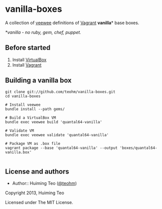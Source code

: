 vanilla-boxes
===

A collection of [veewee](https://github.com/jedi4ever/veewee) definitions of [Vagrant](http://www.vagrantup.com) **vanilla*** base boxes.

*\*vanilla - no ruby, gem, chef, puppet.*

## Before started

 1. Install [VirtualBox](https://www.virtualbox.org/)
 2. Install [Vagrant](http://www.vagrantup.com/)
 
## Building a vanilla box

```
git clone git://github.com/teohm/vanilla-boxes.git
cd vanilla-boxes

# Install veewee
bundle install --path gems/

# Build a VirtualBox VM
bundle exec veewee build 'quantal64-vanilla'

# Validate VM
bundle exec veewee validate 'quantal64-vanilla'

# Package VM as .box file
vagrant package --base 'quantal64-vanilla' --output 'boxes/quantal64-vanilla.box'
 
```


## License and authors

 * Author:: Huiming Teo ([@teohm](https://twitter.com/teohm))

Copyright 2013, Huiming Teo

Licensed under The MIT License.
